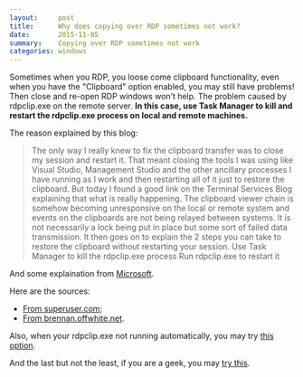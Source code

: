 ```yaml
---
layout:     post
title:      Why does copying over RDP sometimes not work?
date:       2015-11-05
summary:    Copying over RDP sometimes not work
categories: windows
---
```


Sometimes when you RDP, you loose come clipboard functionality, even when you have the "Clipboard" option enabled, you may still have problems! Then close and re-open RDP windows  won’t help. The problem caused by rdpclip.exe on the remote server. __In this case, use Task Manager to kill and restart the rdpclip.exe process on local and remote machines.__

The reason explained by this blog:
<blockquote>
The only way I really knew to fix the clipboard transfer was to close my session and restart it. That meant closing the tools I was using like Visual Studio, Management Studio and the other ancillary processes I have running as I work and then restarting all of it just to restore the clipboard. But today I found a good link on the Terminal Services Blog explaining that what is really happening. The clipboard viewer chain is somehow becoming unresponsive on the local or remote system and events on the clipboards are not being relayed between systems. It is not necessarily a lock being put in place but some sort of failed data transmission. It then goes on to explain the 2 steps you can take to restore the clipboard without restarting your session.
Use Task Manager to kill the rdpclip.exe process
Run rdpclip.exe to restart it
</blockquote>

And some explaination from [Microsoft](https://blogs.technet.microsoft.com/enterprisemobility/2006/11/16/why-does-my-shared-clipboard-not-work-part-1/).

Here are the sources:
  * [From superuser.com](http://superuser.com/questions/552108/why-does-copying-over-rdp-sometimes-not-work);
  * [From brennan.offwhite.net](http://web.archive.org/web/20100213100756/http:/brennan.offwhite.net/blog/2007/01/18/fixing-copypaste-for-remote-desktop-sessions/).

Also, when your rdpclip.exe not running automatically, you may try [this option](https://social.technet.microsoft.com/forums/windowsserver/en-US/d92ad1c3-826f-496b-8145-bb31615c55fe/rdpclipexe-not-running-automatically).

And the last but not the least, if you are a geek, you may [try this](http://www.remkoweijnen.nl/blog/2007/10/25/rdp-clipboard-fix/).